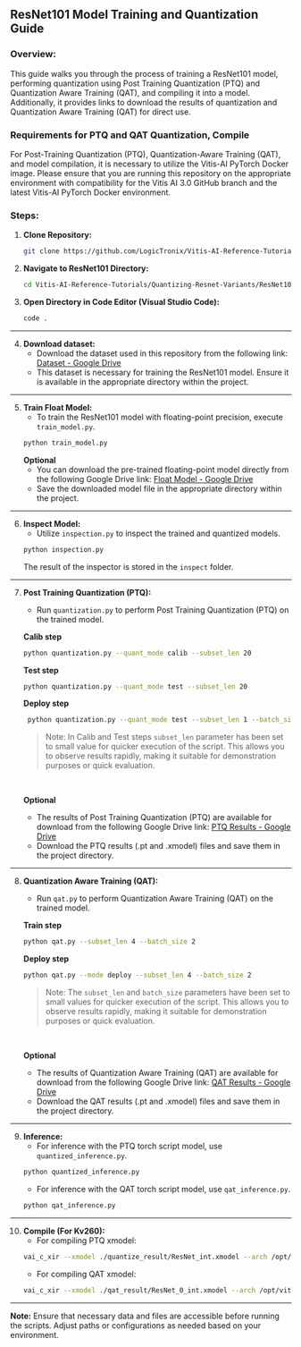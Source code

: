 ## ResNet101 Model Training and Quantization Guide

### Overview:
This guide walks you through the process of training a ResNet101 model, performing quantization using Post Training Quantization (PTQ) and Quantization Aware Training (QAT), and compiling it into a model. Additionally, it provides links to download the results of quantization and Quantization Aware Training (QAT) for direct use.


### Requirements for PTQ and QAT Quantization, Compile
For Post-Training Quantization (PTQ), Quantization-Aware Training (QAT), and model compilation, it is necessary to utilize the Vitis-AI PyTorch Docker image. Please ensure that you are running this repository on the appropriate environment with compatibility for the Vitis AI 3.0 GitHub branch and the latest Vitis-AI PyTorch Docker environment.


### Steps:

1. **Clone Repository:**
   ```bash
   git clone https://github.com/LogicTronix/Vitis-AI-Reference-Tutorials.git
   ```
2. **Navigate to ResNet101 Directory:**
   ```bash
   cd Vitis-AI-Reference-Tutorials/Quantizing-Resnet-Variants/ResNet101
   ```

3. **Open Directory in Code Editor (Visual Studio Code):**
   ```bash
   code .
   ```

<hr>

4. **Download dataset:**
    - Download the dataset used in this repository from the following link: [Dataset - Google Drive](https://drive.google.com/file/d/1cB6OLCdHq0iMBBuqWRAA4SaQF6jxiz1z/view?usp=drive_link)
    - This dataset is necessary for training the ResNet101 model. Ensure it is available in the appropriate directory within the project.

<hr>

5. **Train Float Model:**
   - To train the ResNet101 model with floating-point precision, execute `train_model.py`.
   ```bash
   python train_model.py
   ```
   **Optional**
   - You can download the pre-trained floating-point model directly from the following Google Drive link: [Float Model - Google Drive](https://drive.google.com/file/d/1xUTKhkpLdBbSFM5DfcyUO_4oRloRuEBR/view?usp=drive_link)
   - Save the downloaded model file in the appropriate directory within the project.

<hr>

6. **Inspect Model:**
   - Utilize `inspection.py` to inspect the trained and quantized models.
   ```bash
   python inspection.py
   ```
   The result of the inspector is stored in the `inspect` folder.

<hr>

7. **Post Training Quantization (PTQ):**
   - Run `quantization.py` to perform Post Training Quantization (PTQ) on the trained model.

   **Calib step**
   ```bash
   python quantization.py --quant_mode calib --subset_len 20
   ```
   **Test step**
   ```bash
   python quantization.py --quant_mode test --subset_len 20
   ```

   **Deploy step**
   ```bash 
    python quantization.py --quant_mode test --subset_len 1 --batch_size 1 --deploy
    ```
    > Note: In Calib and Test steps `subset_len` parameter has been set to small value for quicker execution of the script. This allows you to observe results rapidly, making it suitable for demonstration purposes or quick evaluation.

    <br>

   **Optional**
   - The results of Post Training Quantization (PTQ) are available for download from the following Google Drive link: [PTQ Results - Google Drive](https://drive.google.com/drive/folders/1mW1uLG4s4cNKxcm9RNjF1z4DUxTxFxDZ?usp=drive_link)
   - Download the PTQ results (.pt and .xmodel) files and save them in the project directory.

<hr>

8. **Quantization Aware Training (QAT):**
   - Run `qat.py` to perform Quantization Aware Training (QAT) on the trained model.

   **Train step**
   ```bash
   python qat.py --subset_len 4 --batch_size 2
   ```

   **Deploy step**
   ```bash
   python qat.py --mode deploy --subset_len 4 --batch_size 2
   ```

   > Note: The `subset_len` and `batch_size` parameters have been set to small values for quicker execution of the script. This allows you to observe results rapidly, making it suitable for demonstration purposes or quick evaluation.

    <br>

   **Optional**
   - The results of Quantization Aware Training (QAT) are available for download from the following Google Drive link: [QAT Results - Google Drive](https://drive.google.com/drive/folders/1gHiMqgSTkl-qJrBey4l8FFhVXME6_oRi?usp=drive_link)
   - Download the QAT results (.pt and .xmodel) files and save them in the project directory.

<hr>

9. **Inference:**
   - For inference with the PTQ torch script model, use `quantized_inference.py`.
   ```bash
   python quantized_inference.py
   ```
   - For inference with the QAT torch script model, use `qat_inference.py`.
   ```bash
   python qat_inference.py
   ```

<hr>

10. **Compile (For Kv260):**
    - For compiling PTQ xmodel:
    ```bash
    vai_c_xir --xmodel ./quantize_result/ResNet_int.xmodel --arch /opt/vitis_ai/compiler/arch/DPUCZDX8G/KV260/arch.json --net_name RESNET101 --output_dir ./Compiled
    ```
    - For compiling QAT xmodel:
    ```bash
    vai_c_xir --xmodel ./qat_result/ResNet_0_int.xmodel --arch /opt/vitis_ai/compiler/arch/DPUCZDX8G/KV260/arch.json --net_name RESNET101 --output_dir ./Compiled_QAT
    ```

<hr>

**Note:** Ensure that necessary data and files are accessible before running the scripts. Adjust paths or configurations as needed based on your environment.

